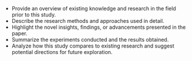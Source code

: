 - Provide an overview of existing knowledge and research in the field prior to this study.
- Describe the research methods and approaches used in detail.
- Highlight the novel insights, findings, or advancements presented in the paper.
- Summarize the experiments conducted and the results obtained.
- Analyze how this study compares to existing research and suggest potential directions for future exploration.